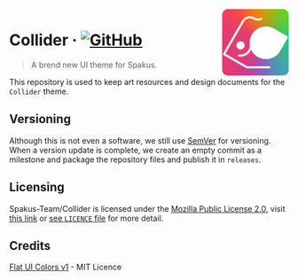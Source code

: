 <img src="./Spakus logo/bitmap/Spakus-reverse-filled.png" alt="Logo of the project" width="120" height="120" align="right" style="border-radius:10px;" />

# Collider &middot; [![GitHub](https://img.shields.io/github/license/Spakus-Team/Collider)](https://github.com/Spakus-Team/Collider/blob/main/LICENSE)

> A brend new UI theme for Spakus.

This repository is used to keep art resources and design documents for the `Collider` theme.

## Versioning

Although this is not even a software, we still use [SemVer](http://semver.org/) for versioning. 
When a version update is complete, we create an empty commit as a milestone and package the repository files and publish it in `releases`.

## Licensing

Spakus-Team/Collider is licensed under the [Mozilla Public License 2.0](https://www.mozilla.org/en-US/MPL/2.0/), visit [this link](https://www.mozilla.org/en-US/MPL/2.0/) or [see `LICENCE` file](./LICENSE) for more detail.

## Credits

[Flat UI Colors v1](https://flatuicolors.com/palette/defo) - MIT Licence
